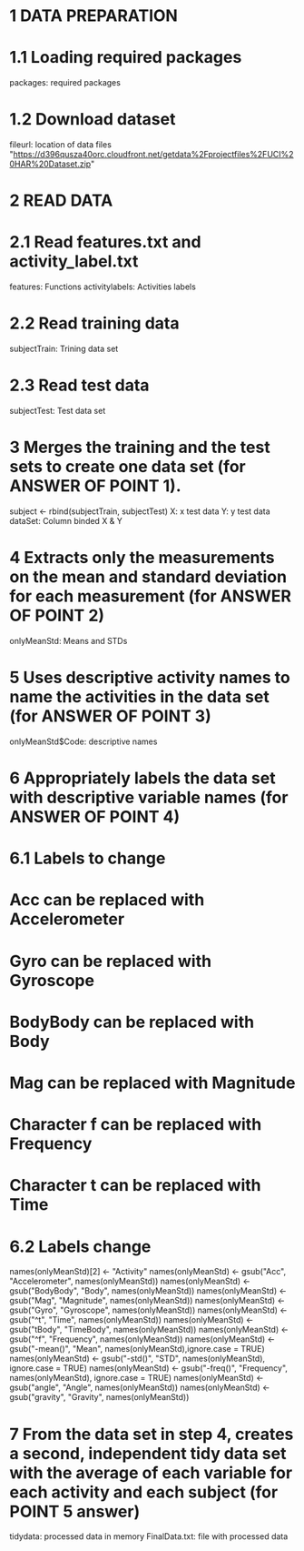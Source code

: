 # 1 DATA PREPARATION
# 1.1 Loading required packages
packages: required packages

# 1.2 Download dataset
fileurl: location of data files "https://d396qusza40orc.cloudfront.net/getdata%2Fprojectfiles%2FUCI%20HAR%20Dataset.zip"

# 2 READ DATA
# 2.1 Read features.txt and activity_label.txt
features: Functions
activitylabels: Activities labels

# 2.2 Read training data
subjectTrain: Trining data set

# 2.3 Read test data
subjectTest: Test data set

# 3 Merges the training and the test sets to create one data set (for ANSWER OF POINT 1).
subject <- rbind(subjectTrain, subjectTest)
X: x test data
Y: y test data
dataSet: Column binded X & Y 

# 4 Extracts only the measurements on the mean and standard deviation for each measurement (for ANSWER OF POINT 2)
onlyMeanStd: Means and STDs

# 5 Uses descriptive activity names to name the activities in the data set (for ANSWER OF POINT 3)
onlyMeanStd$Code: descriptive names

# 6 Appropriately labels the data set with descriptive variable names (for ANSWER OF POINT 4)
# 6.1 Labels to change
# Acc can be replaced with Accelerometer
# Gyro can be replaced with Gyroscope
# BodyBody can be replaced with Body
# Mag can be replaced with Magnitude
# Character f can be replaced with Frequency
# Character t can be replaced with Time

# 6.2 Labels change
names(onlyMeanStd)[2] <- "Activity"
names(onlyMeanStd) <- gsub("Acc", "Accelerometer", names(onlyMeanStd))
names(onlyMeanStd) <- gsub("BodyBody", "Body", names(onlyMeanStd))
names(onlyMeanStd) <- gsub("Mag", "Magnitude", names(onlyMeanStd))
names(onlyMeanStd) <- gsub("Gyro", "Gyroscope", names(onlyMeanStd))
names(onlyMeanStd) <- gsub("^t", "Time", names(onlyMeanStd))
names(onlyMeanStd) <- gsub("tBody", "TimeBody", names(onlyMeanStd))
names(onlyMeanStd) <- gsub("^f", "Frequency", names(onlyMeanStd))
names(onlyMeanStd) <- gsub("-mean()", "Mean", names(onlyMeanStd),ignore.case = TRUE)
names(onlyMeanStd) <- gsub("-std()", "STD", names(onlyMeanStd), ignore.case = TRUE)
names(onlyMeanStd) <- gsub("-freq()", "Frequency", names(onlyMeanStd), ignore.case = TRUE)
names(onlyMeanStd) <- gsub("angle", "Angle", names(onlyMeanStd))
names(onlyMeanStd) <- gsub("gravity", "Gravity", names(onlyMeanStd))

# 7 From the data set in step 4, creates a second, independent tidy data set with the average of each variable for each activity and each subject (for POINT 5 answer)
tidydata: processed data in memory
FinalData.txt: file with processed data
